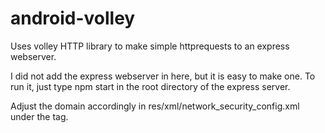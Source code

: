 # android-volley
Uses volley HTTP library to make simple httprequests to an express webserver.

I did not add the express webserver in here, but it is easy to make one. To run it, just type npm start in 
the root directory of the express server. 

Adjust the domain accordingly in res/xml/network_security_config.xml under the <domain> tag.
